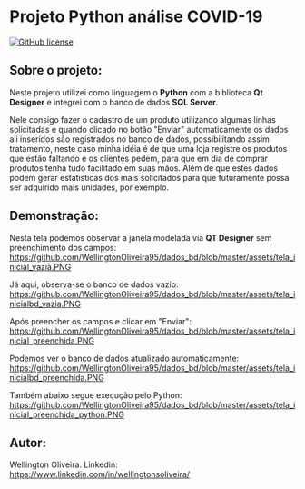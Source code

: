 # Projeto Python análise COVID-19
[![GitHub license](https://img.shields.io/github/license/WellingtonOliveira95/dados_bd)](https://github.com/WellingtonOliveira95/dados_bd/blob/master/LICENSE)

## Sobre o projeto:
Neste projeto utilizei como linguagem o **Python** com a biblioteca **Qt Designer** e integrei com o banco de dados **SQL Server**.

Nele consigo fazer o cadastro de um produto utilizando algumas linhas solicitadas e quando clicado no botão "Enviar" automaticamente os dados ali inseridos são registrados no banco de dados, possibilitando assim tratamento, neste caso minha idéia é de que uma loja registre os produtos que estão faltando e os clientes pedem, para que em dia de comprar produtos tenha tudo facilitado em suas mãos. Além de que estes dados podem gerar estatisticas dos mais solicitados para que futuramente possa ser adquirido mais unidades, por exemplo.

## Demonstração: 

Nesta tela podemos observar a janela modelada via **QT Designer** sem preenchimento dos campos:
https://github.com/WellingtonOliveira95/dados_bd/blob/master/assets/tela_inicial_vazia.PNG

Já aqui, observa-se o banco de dados vazio:
https://github.com/WellingtonOliveira95/dados_bd/blob/master/assets/tela_inicialbd_vazia.PNG

Após preencher os campos e clicar em "Enviar":
https://github.com/WellingtonOliveira95/dados_bd/blob/master/assets/tela_inicial_preenchida.PNG

Podemos ver o banco de dados atualizado automaticamente:
https://github.com/WellingtonOliveira95/dados_bd/blob/master/assets/tela_inicialbd_preenchida.PNG

Também abaixo segue execução pelo Python:
https://github.com/WellingtonOliveira95/dados_bd/blob/master/assets/tela_inicial_preenchida_python.PNG


## Autor:
Wellington Oliveira.
Linkedin: https://www.linkedin.com/in/wellingtonsoliveira/
